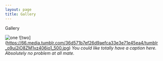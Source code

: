 ```yaml
---
layout: page
title: Gallery
---
```


Gallery

![one](https://66.media.tumblr.com/3190efd740ebda51ba7330b98a9cdbed/tumblr_o9unjvk3N41vz406io1_500.jpg)
![two] (https://66.media.tumblr.com/36d571b7ef26d9aefca33e3e71e45ea4/tumblr_o9uj2iO8ZM1vz406io1_500.jpg)
*You could like totally have a caption here. Absolutely no problem at all mate.*

